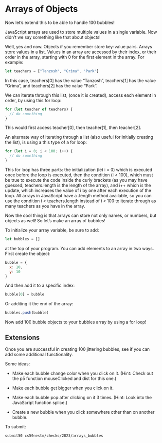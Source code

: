 # Arrays of Objects

Now let’s extend this to be able to handle 100 bubbles!

JavaScript arrays are used to store multiple values in a single variable. Now didn’t we say something like that about objects!

Well, yes and now. Objects if you remember store key-value pairs. Arrays store values in a list. Values in an array are accessed by their index, or their order in the array, starting with 0 for the first element in the array. For example:


```javascript
let teachers = ["Tanzosh", "Grima", "Park"]
```

In this case, teachers[0] has the value “Tanzosh”, teachers[1] has the value “Grima”, and teachers[2] has the value “Park”.

We can iterate through this list, (once it is created), access each element in order, by using this for loop:


```javascript
for (let teacher of teachers) {
  // do something
}
```

This would first access teacher[0], then teacher[1], then teacher[2].

An alternate way of iterating through a list (also useful for initially creating the list), is using a this type of a for loop:

```javascript
for (let i = 0; i < 100; i++) {
  // do something
}
```

This for loop has three parts: the initialization (let i = 0) which is executed once before the loop is executed, then the condition (i < 100), which must be true to execute the code inside the curly brackets (as you may have guessed, teachers.length is the length of the array), and i++ which is the update, which increases the value of i by one after each execution of the loop. All arrays in JavaScript have a .length method available, so you can use the condition i < teachers.length instead of i < 100 to iterate through as many teachers as you have in the array.

Now the cool thing is that arrays can store not only names, or numbers, but objects as well! So let’s make an array of bubbles!

To initialize your array variable, be sure to add:

```javascript
let bubbles = []
```

at the top of your program. You can add elements to an array in two ways. First create the object:

```javascript
bubble = {
  x: 10,
  y: 10
}
```
And then add it to a specific index:

```javascript
bubble[0] = bubble
```
Or additing it the end of the array:

```javascript
bubbles.push(bubble)
```

Now add 100 bubble objects to your bubbles array by using a for loop!

## Extensions

Once you are successful in creating 100 jittering bubbles, see if you can add some additional functionality. 

Some ideas:

* Make each bubble change color when you click on it. (Hint: Check out the p5 function mouseClicked and dist for this one.)

* Make each bubble get bigger when you click on it.

* Make each bubble pop after clicking on it 3 times. (Hint: Look into the JavaScript function splice.)

* Create a new bubble when you click somewhere other than on another bubble.

To submit:

```
submit50 cs50nestm/checks/2023/arrays_bubbles
```

